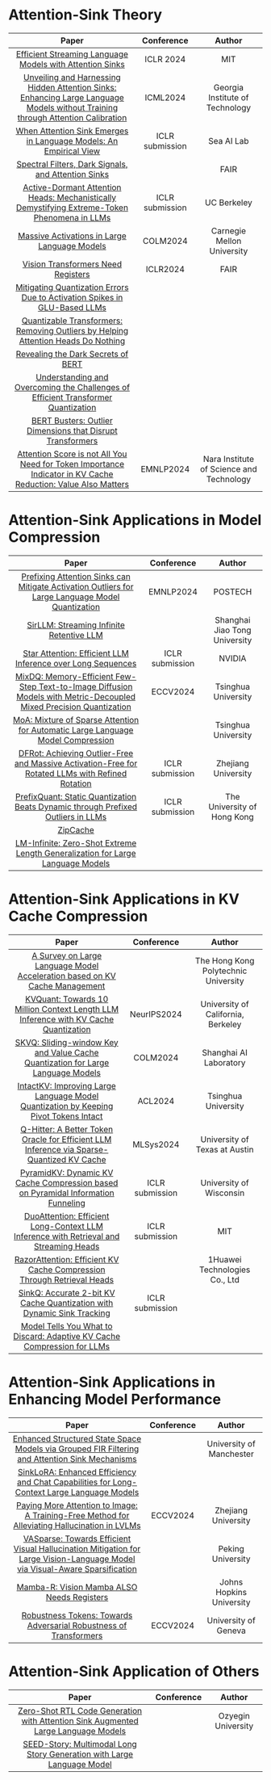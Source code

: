 # Attention-Sink Theory  
|Paper|Conference|Author|
|:---:|:---:|:---:|
|[Efficient Streaming Language Models with Attention Sinks](https://arxiv.org/abs/2309.17453)|ICLR 2024|MIT|
|[Unveiling and Harnessing Hidden Attention Sinks: Enhancing Large Language Models without Training through Attention Calibration](https://arxiv.org/abs/2406.15765)|ICML2024|Georgia Institute of Technology|
|[When Attention Sink Emerges in Language Models: An Empirical View](https://arxiv.org/abs/2410.10781)|ICLR submission|Sea AI Lab|
|[Spectral Filters, Dark Signals, and Attention Sinks](https://arxiv.org/abs/2402.09221)||FAIR|
|[Active-Dormant Attention Heads: Mechanistically Demystifying Extreme-Token Phenomena in LLMs](https://arxiv.org/abs/2410.13835)|ICLR submission|UC Berkeley|
|[Massive Activations in Large Language Models](https://arxiv.org/abs/2402.17762)|COLM2024|Carnegie Mellon University|
|[Vision Transformers Need Registers](https://arxiv.org/abs/2309.16588)|ICLR2024|FAIR|
|[Mitigating Quantization Errors Due to Activation Spikes in GLU-Based LLMs](https://arxiv.org/abs/2405.14428)|||
|[Quantizable Transformers: Removing Outliers by Helping Attention Heads Do Nothing](https://arxiv.org/abs/2306.12929)|||
|[Revealing the Dark Secrets of BERT](https://arxiv.org/abs/1908.08593)|||
|[Understanding and Overcoming the Challenges of Efficient Transformer Quantization](https://arxiv.org/abs/2109.12948)|||
[BERT Busters: Outlier Dimensions that Disrupt Transformers](https://arxiv.org/abs/2105.06990)|||
|[Attention Score is not All You Need for Token Importance Indicator in KV Cache Reduction: Value Also Matters](https://arxiv.org/abs/2406.12335)|EMNLP2024|Nara Institute of Science and Technology|

# Attention-Sink Applications in Model Compression
|Paper|Conference|Author|
|:---:|:---:|:---:|
|[Prefixing Attention Sinks can Mitigate Activation Outliers for Large Language Model Quantization](https://arxiv.org/abs/2406.12016)|EMNLP2024|POSTECH|
|[SirLLM: Streaming Infinite Retentive LLM](https://arxiv.org/abs/2405.12528)||Shanghai Jiao Tong University|
|[Star Attention: Efficient LLM Inference over Long Sequences](https://arxiv.org/abs/2411.17116)|ICLR submission|NVIDIA|
|[MixDQ: Memory-Efficient Few-Step Text-to-Image Diffusion Models with Metric-Decoupled Mixed Precision Quantization](https://link.springer.com/chapter/10.1007/978-3-031-72630-9_17)|ECCV2024|Tsinghua University|
|[MoA: Mixture of Sparse Attention for Automatic Large Language Model Compression](https://arxiv.org/abs/2406.14909)||Tsinghua University|
|[DFRot: Achieving Outlier-Free and Massive Activation-Free for Rotated LLMs with Refined Rotation](https://arxiv.org/abs/2412.00648)|ICLR submission|Zhejiang University|
|[PrefixQuant: Static Quantization Beats Dynamic through Prefixed Outliers in LLMs](https://arxiv.org/abs/2410.05265)|ICLR submission|The University of Hong Kong|
|[ZipCache](https://arxiv.org/abs/2405.14256)|||
|[LM-Infinite: Zero-Shot Extreme Length Generalization for Large Language Models](https://aclanthology.org/2024.naacl-long.222/)|||

# Attention-Sink Applications in KV Cache Compression
|Paper|Conference|Author|
|:---:|:---:|:---:|
|[A Survey on Large Language Model Acceleration based on KV Cache Management](https://arxiv.org/abs/2412.19442)|| The Hong Kong Polytechnic University|
|[KVQuant: Towards 10 Million Context Length LLM Inference with KV Cache Quantization](https://arxiv.org/abs/2401.18079)|NeurIPS2024|University of California, Berkeley|
|[SKVQ: Sliding-window Key and Value Cache Quantization for Large Language Models](https://arxiv.org/abs/2405.06219)|COLM2024|Shanghai AI Laboratory|
|[IntactKV: Improving Large Language Model Quantization by Keeping Pivot Tokens Intact](https://arxiv.org/abs/2403.01241)|ACL2024|Tsinghua University|
|[Q-Hitter: A Better Token Oracle for Efficient LLM Inference via Sparse-Quantized KV Cache](https://proceedings.mlsys.org/paper_files/paper/2024/hash/bbb7506579431a85861a05fff048d3e1-Abstract-Conference.html)|MLSys2024|University of Texas at Austin|
|[PyramidKV: Dynamic KV Cache Compression based on Pyramidal Information Funneling](https://arxiv.org/abs/2406.02069)|ICLR submission|University of Wisconsin|
|[DuoAttention: Efficient Long-Context LLM Inference with Retrieval and Streaming Heads](https://arxiv.org/abs/2410.10819)|ICLR submission|MIT|
|[RazorAttention: Efficient KV Cache Compression Through Retrieval Heads](https://arxiv.org/pdf/2407.15891)||1Huawei Technologies Co., Ltd|
|[SinkQ: Accurate 2-bit KV Cache Quantization with Dynamic Sink Tracking](https://openreview.net/forum?id=bJ33TvbJW0)|ICLR submission||
|[Model Tells You What to Discard: Adaptive KV Cache Compression for LLMs](https://arxiv.org/abs/2310.01801)|||

# Attention-Sink Applications in Enhancing Model Performance
|Paper|Conference|Author|
|:---:|:---:|:---:|
|[Enhanced Structured State Space Models via Grouped FIR Filtering and Attention Sink Mechanisms](https://arxiv.org/abs/2408.00244)||University of Manchester|
|[SinkLoRA: Enhanced Efficiency and Chat Capabilities for Long-Context Large Language Models](https://arxiv.org/abs/2406.05678)|||
|[Paying More Attention to Image: A Training-Free Method for Alleviating Hallucination in LVLMs](https://link.springer.com/chapter/10.1007/978-3-031-73010-8_8)|ECCV2024|Zhejiang University|
|[VASparse: Towards Efficient Visual Hallucination Mitigation for Large Vision-Language Model via Visual-Aware Sparsification](https://arxiv.org/abs/2501.06553)||Peking University|
|[Mamba-R: Vision Mamba ALSO Needs Registers](https://arxiv.org/abs/2405.14858)||Johns Hopkins University|
|[Robustness Tokens: Towards Adversarial Robustness of Transformers](https://eccv.ecva.net/virtual/2024/poster/2297)|ECCV2024|University of Geneva|


# Attention-Sink Application of Others
|Paper|Conference|Author|
|:---:|:---:|:---:|
|[Zero-Shot RTL Code Generation with Attention Sink Augmented Large Language Models](https://arxiv.org/abs/2401.08683)||Ozyegin University|
|[SEED-Story: Multimodal Long Story Generation with Large Language Model](https://arxiv.org/abs/2407.08683)|||
